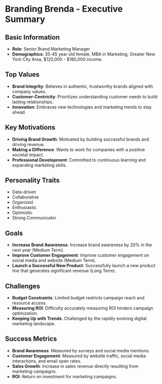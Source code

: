 # Branding Brenda - Executive Summary

## Basic Information
- **Role**: Senior Brand Marketing Manager
- **Demographics**: 35-45 year old female, MBA in Marketing, Greater New York City Area, $120,000 - $180,000 income.

## Top Values
*   **Brand Integrity**: Believes in authentic, trustworthy brands aligned with company values.
*   **Customer-Centricity**: Prioritizes understanding customer needs to build lasting relationships.
*   **Innovation**: Embraces new technologies and marketing trends to stay ahead.

## Key Motivations
*   **Driving Brand Growth**: Motivated by building successful brands and driving revenue.
*   **Making a Difference**: Wants to work for companies with a positive societal impact.
*   **Professional Development**: Committed to continuous learning and expanding marketing skills.

## Personality Traits
*   Data-driven
*   Collaborative
*   Organized
*   Enthusiastic
*   Optimistic
*   Strong Communicator

## Goals
*   **Increase Brand Awareness**: Increase brand awareness by 20% in the next year (Medium Term).
*   **Improve Customer Engagement**: Improve customer engagement on social media and website (Medium Term).
*   **Launch a Successful New Product**: Successfully launch a new product line that generates significant revenue (Long Term).

## Challenges
*   **Budget Constraints**: Limited budget restricts campaign reach and resource access.
*   **Measuring ROI**: Difficulty accurately measuring ROI hinders campaign optimization.
*   **Keeping Up with Trends**: Challenged by the rapidly evolving digital marketing landscape.

## Success Metrics
*   **Brand Awareness**: Measured by surveys and social media mentions.
*   **Customer Engagement**: Measured by website traffic, social media interactions, and email open rates.
*   **Sales Growth**: Increase in sales revenue directly resulting from marketing campaigns.
*   **ROI**: Return on investment for marketing campaigns.
